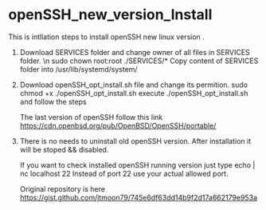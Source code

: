 # openSSH_new_version_Install

This is intllation steps to install openSSH new linux version .

1. Download SERVICES folder and change owner of all files in SERVICES folder. \n
   sudo chown root:root ./SERVICES/*
   Copy content of SERVICES folder into /usr/lib/systemd/system/

2. Download openSSH_opt_install.sh file and change its permition.
   sudo chmod +x ./openSSH_opt_install.sh
   execute ./openSSH_opt_install.sh and follow the steps

   The last version of openSSH follow this link
   https://cdn.openbsd.org/pub/OpenBSD/OpenSSH/portable/

3. There is no needs to uninstall old openSSH version.
   After installation it will be stoped && disabled.

   If you want to check installed openSSH running version
   just type 
   echo | nc localhost 22
   Instead of port 22 use your actual allowed port.  
   
   Original repository is here
   https://gist.github.com/jtmoon79/745e6df63dd14b9f2d17a662179e953a
